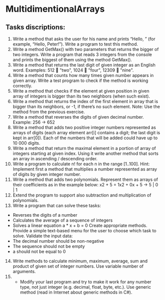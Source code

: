 # MultidimentionalArrays

## Tasks discriptions:

1. Write a method that asks the user for his name and prints “Hello, <name>” (for example, “Hello, Peter!”). Write a program to test this method.
2. Write a method GetMax() with two parameters that returns the bigger of two integers. Write a program that reads 3 integers from the console and prints the biggest of them using the method GetMax().
3. Write a method that returns the last digit of given integer as an English word. Examples: 512  "two", 1024  "four", 12309  "nine".
4. Write a method that counts how many times given number appears in given array. Write a test program to check if the method is working correctly.
5. Write a method that checks if the element at given position in given array of integers is bigger than its two neighbors (when such exist).
6. Write a method that returns the index of the first element in array that is bigger than its neighbors, or -1, if there’s no such element.
  Note: Use the method from the previous exercise.
7. Write a method that reverses the digits of given decimal number. Example: 256 -> 652
8. Write a method that adds two positive integer numbers represented as arrays of digits (each array element arr[i] contains a digit; the last digit is kept in arr[0]). Each of the numbers that will be added could have up to 10 000 digits.
9. Write a method that return the maximal element in a portion of array of integers starting at given index. Using it write another method that sorts an array in ascending / descending order.
10. Write a program to calculate n! for each n in the range [1..100]. Hint: Implement first a method that multiplies a number represented as array of digits by given integer number. 
11. Write a method that adds two polynomials. Represent them as arrays of their coefficients as in the example below:
  	x2 + 5 = 1x2 + 0x + 5 -> 5 | 0 | 1 
12. Extend the program to support also subtraction and multiplication of polynomials.
13. Write a program that can solve these tasks:
  - Reverses the digits of a number
  - Calculates the average of a sequence of integers
  - Solves a linear equation a * x + b = 0
Create appropriate methods.
Provide a simple text-based menu for the user to choose which task to solve.
Validate the input data:
  - The decimal number should be non-negative
  - The sequence should not be empty
  - a should not be equal to 0

14. Write methods to calculate minimum, maximum, average, sum and product of given set of integer numbers. Use variable number of arguments.
15. * Modify your last program and try to make it work for any number type, not just integer (e.g. decimal, float, byte, etc.). Use generic method (read in Internet about generic methods in C#).



